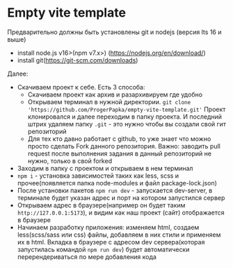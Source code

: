 # Empty vite template

Предварительно должны быть установлены git и nodejs (версия lts 16 и выше)

- install node.js v16>(npm v7.x>) (https://nodejs.org/en/download/)
- install git(https://git-scm.com/downloads)

Далее:

- Скачиваем проект к себе. Есть 3 способа:
    - Скачиваем проект как архив и разархивируем где удобно
    - Открываем терминал в нужной директории. `git clone 'https://github.com/ProgerPapka/empty-vite-template.git'`
      Проект клонировался и далее переходим в папку проекта. И последний штрих удаляем папку `.git` - это нужно чтобы вы
      создали свой гит репозиторий
    - Для тех кто давно работает с github, то уже знает что можно просто сделать Fork данного репозитория. Важно:
      заводить pull request после выполнения задания в данный репозиторий не нужно, только в свой forked
- Заходим в папку с проектом и открываем в нем терминал
- `npm i` - установка зависимостей таких как less, scss и прочее(появляется папка node-modules и файл package-lock.json)
- После установки пакетов `npm run dev` - запускается dev-server, в терминале будет указан адрес и порт на котором
  запустился сервер
- Открываем адрес в браузере(например он будет таким `http://127.0.0.1:5173`), и видим как наш проект (сайт)
  отображается в браузере
- Начинаем разработку приложения: изменяем html, создаем less(scss/sass или css) файлы, добавляем в них стили и
  применяем их в html. Вкладка в браузере с адресом dev сервера(которая запустилась командой `npm run dev`) будет
  автоматически перерендериваться по мере добавления кода
